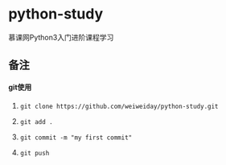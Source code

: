 # python-study
慕课网Python3入门进阶课程学习



## 备注

#### git使用

1. ```shell
   git clone https://github.com/weiweiday/python-study.git
   ```

2. ```shell
   git add .
   ```

3. ```shell
   git commit -m "my first commit"
   ```

4. ```shell
   git push 
   ```

